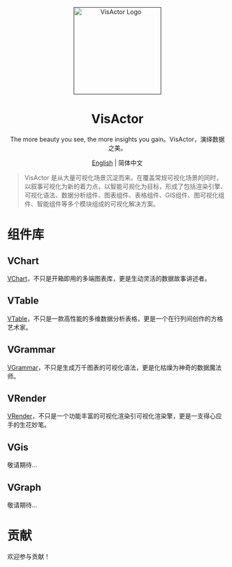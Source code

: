 <div align="center">
  <a href="" target="_blank">
    <img alt="VisActor Logo" width="200" src=""/>
  </a>
</div>

<div align="center">
  <h1>VisActor</h1>
</div>

<div align="center">

The more beauty you see, the more insights you gain。VisActor，演绎数据之美。




</div>

<div align="center">

[English]((https://github.com/VisActor/.github/profile/README.md) ) | 简体中文

</div>

> VisActor 是从大量可视化场景沉淀而来。在覆盖常规可视化场景的同时，以叙事可视化为新的着力点，以智能可视化为目标，形成了包括渲染引擎、可视化语法、数据分析组件、图表组件、表格组件、GIS组件、图可视化组件、智能组件等多个模块组成的可视化解决方案。

# 组件库

## VChart
[VChart]()，不只是开箱即用的多端图表库，更是生动灵活的数据故事讲述者。
## VTable
[VTable]()，不只是一款高性能的多维数据分析表格，更是一个在行列间创作的方格艺术家。

## VGrammar
[VGrammar]()，不只是生成万千图表的可视化语法，更是化枯燥为神奇的数据魔法师。

## VRender
[VRender]()，不只是一个功能丰富的可视化渲染引可视化渲染擎，更是一支得心应手的生花妙笔。


## VGis
敬请期待...

## VGraph
敬请期待...



# 贡献
欢迎参与贡献！
